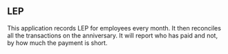 ## LEP

This application records LEP for employees every month. It then reconciles all the transactions on the anniversary.
It will report who has paid and not, by how much the payment is short.
